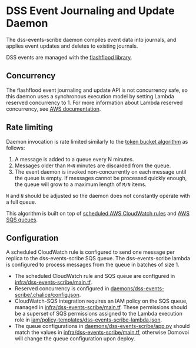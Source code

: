 # DSS Event Journaling and Update Daemon

The dss-events-scribe daemon compiles event data into journals, and applies event updates and deletes to existing
journals.

DSS events are managed with the [flashflood library](https://github.com/HumanCellAtlas/flash-flood).

## Concurrency

The flashflood event journaling and update API is not concurrency safe, so this daemon uses a synchronous
execution model by setting Lambda reserved concurrency to 1. For more information about Lambda reserved concurrency,
see [AWS documentation](https://docs.aws.amazon.com/lambda/latest/dg/per-function-concurrency.html).

## Rate limiting

Daemon invocation is rate limited similarly to the [token bucket algorithm](https://en.wikipedia.org/wiki/Token_bucket) as follows:
  1) A message is added to a queue every N minutes.
  2) Messages older than `M>N` minutes are discarded from the queue.
  3) The event daemon is invoked non-concurrently on each message until the queue is empty.
If messages cannot be processed quickly enough, the queue will grow to a maximum length of `M/N` items.

`M` and `N` should be adjusted so the daemon does not constantly operate with a full queue.

This algorithm is built on top of
[scheduled AWS CloudWatch rules](https://docs.aws.amazon.com/AmazonCloudWatch/latest/events/Create-CloudWatch-Events-Scheduled-Rule.html)
and [AWS SQS queues](https://docs.aws.amazon.com/AWSSimpleQueueService/latest/SQSDeveloperGuide/welcome.html).

## Configuration

A scheduled CloudWatch rule is configured to send one message per replica to the dss-events-scribe SQS queue. The
dss-events-scribe lambda is configured to process messages from the queue in batches of size 1.

- The scheduled CloudWatch rule and SQS queue are configured in [infra/dss-events-scribe/main.tf](../../infra/dss-events-scribe/main.tf).
- Reserved concurrency is configured in [daemons/dss-events-scribe/.chalice/config.json](.chalice/config.json).
- CloudWatch-SQS integration requires an IAM policy on the SQS queue, managed in [infra/dss-events-scribe/main.tf](../../infra/dss-events-scribe/main.tf).
  These permissions should be a superset of SQS permissions assigned to the Lambda execution role in
  [iam/policy-templates/dss-events-scribe-lambda.json](../../iam/policy-templates/dss-events-scribe-lambda.json).
- The queue configurations in [daemons/dss-events-scribe/app.py](app.py) should match the values in 
  [infra/dss-events-scribe/main.tf](../../infra/dss-events-scribe/main.tf), otherwise Domovoi will change the queue configuration upon deploy.

